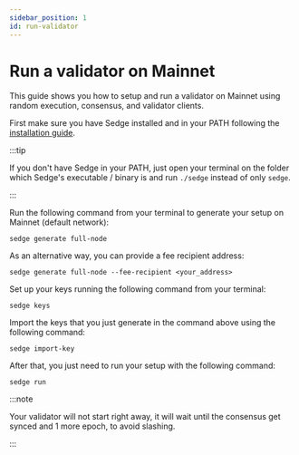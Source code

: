 ```yaml
---
sidebar_position: 1
id: run-validator
---
```


# Run a validator on Mainnet

This guide shows you how to setup and run a validator on Mainnet using random execution, consensus, and validator clients.

First make sure you have Sedge installed and in your PATH following the [installation guide](quickstart/install-guide.mdx).

:::tip

If you don't have Sedge in your PATH, just open your terminal on the folder which Sedge's executable / binary is and run `./sedge` instead of only `sedge`.

:::

Run the following command from your terminal to generate your setup on Mainnet (default network):

```
sedge generate full-node
```

As an alternative way, you can provide a fee recipient address:

```
sedge generate full-node --fee-recipient <your_address>
```

Set up your keys running the following command from your terminal:

```
sedge keys
```

Import the keys that you just generate in the command above using the following command:

```
sedge import-key
```

After that, you just need to run your setup with the following command:

```
sedge run
```

:::note

Your validator will not start right away, it will wait until the consensus get synced and 1 more epoch, to avoid slashing.

:::